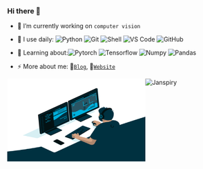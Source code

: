 ### Hi there 👋

<!--
**Janspiry/Janspiry** is a ✨ _special_ ✨ repository because its `README.md` (this file) appears on your GitHub profile.

Here are some ideas to get you started:

- 👯 I’m looking to collaborate on ...
- 🤔 I’m looking for help with ...
- 💬 Ask me about ...
- ⚡ Fun fact: ...
-->
<!-- <img src="https://github.com/Janspiry/Janspiry/blob/main/output.gif" alt="Here is a little bit about me!"> -->

- 🔭 I’m currently working on `computer vision`
- 🚀 I use daily:
  ![Python](https://img.shields.io/badge/-Python-8fcfd1?style=plastic&logo=Python)
  ![Git](https://img.shields.io/badge/-Git-black?style=plastic&logo=git)
  ![Shell](https://img.shields.io/badge/-Shell-blasck?style=plastic&logo=Shell)
  ![VS Code](https://img.shields.io/badge/-VS%20Code-007ACC?style=plastic&logo=visual-studio-code)
  ![GitHub](https://img.shields.io/badge/-GitHub-181717?style=plastic&logo=github)
  
- 🌱 Learning about:![Pytorch](https://img.shields.io/badge/-Pytorch-007ACC?style=plastic&logo=pytorch) 
  ![Tensorflow](https://img.shields.io/badge/-Tensorflow-007ACC?style=plastic&logo=tensorflow) 
  ![Numpy](https://img.shields.io/badge/-Numpy-007ACC?style=plastic&logo=numpy) 
  ![Pandas](https://img.shields.io/badge/-Pandas-007ACC?style=plastic&logo=pandas) 
  
- ⚡ More about me: 💬[`Blog`](https://blog.csdn.net/jianglw1), 📝[`Website`](https://janspiry.github.io/) 


<p> <img src="https://github-readme-stats.vercel.app/api?username=Janspiry&show_icons=true&theme=gotham" alt="Janspiry" />
<img align="left" alt="GIF" src="https://github.com/Janspiry/Janspiry/blob/main/code.gif?raw=true" width="320" height="192" />

